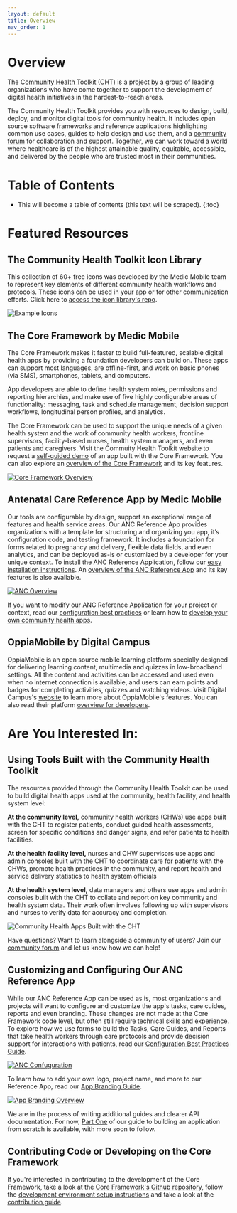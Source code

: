 ```yaml
---
layout: default
title: Overview
nav_order: 1
---
```


# Overview

The [Community Health Toolkit](http://communityhealthtoolkit.org) (CHT) is a project by a group of leading organizations who have come together to support the development of digital health initiatives in the hardest-to-reach areas.

The Community Health Toolkit provides you with resources to design, build, deploy, and monitor digital tools for community health. It includes open source software frameworks and reference applications highlighting common use cases, guides to help design and use them, and a [community forum](https://forum.communityhealthtoolkit.org) for collaboration and support. Together, we can work toward a world where healthcare is of the highest attainable quality, equitable, accessible, and delivered by the people who are trusted most in their communities.

# Table of Contents

* This will become a table of contents (this text will be scraped).
{:toc}

# Featured Resources

## The Community Health Toolkit Icon Library

This collection of 60+ free icons was developed by the Medic Mobile team to represent key elements of different community health workflows and protocols. These icons can be used in your app or for other communication efforts. Click here to [access the icon library's repo](https://github.com/medic/icon-library).

![Example Icons](./images/preview-icon-library.png?format=1000w)

## The Core Framework by Medic Mobile

The Core Framework makes it faster to build full-featured, scalable digital health apps by providing a foundation developers can build on. These apps can support most languages, are offline-first, and work on basic phones (via SMS), smartphones, tablets, and computers.

App developers are able to define health system roles, permissions and reporting hierarchies, and make use of five highly configurable areas of functionality: messaging, task and schedule management, decision support workflows, longitudinal person profiles, and analytics.

The Core Framework can be used to support the unique needs of a given health system and the work of community health workers, frontline supervisors, facility-based nurses, health system managers, and even patients and caregivers. Visit the Commuity Health Toolkit website to request a [self-guided demo](https://communityhealthtoolkit.org/contact) of an app built with the Core Framework. You can also explore an [overview of the Core Framework](./resource-overviews/core-framework-overview.pdf) and its key features.

[![Core Framework Overview](./images/preview-core-framework-overview.png)](./resource-overviews/core-framework-overview.pdf)

## Antenatal Care Reference App by Medic Mobile

Our tools are configurable by design, support an exceptional range of features and health service areas. Our ANC Reference App provides organizations with a template for structuring and organizing you app, it’s configuration code, and testing framework. It includes a foundation for forms related to pregnancy and delivery, flexible data fields, and even analytics, and can be deployed as-is or customized by a developer for your unique context. To install the ANC Reference Application, follow our [easy installation instructions](https://github.com/medic/cht-core/blob/master/INSTALL.md). An [overview of the ANC Reference App](./resource-overviews/anc-reference-app-overview.pdf) and its key features is also available. 

[![ANC Overview](./images/preview-anc-ref-app-overview.png)](./resource-overviews/anc-reference-app-overview.pdf)

If you want to modify our ANC Reference Application for your project or context, read our [configuration best practices](./resource-overviews/configuration-best-practices-overview.pdf) or learn how to [develop your own community health apps](https://github.com/medic/medic-docs/blob/master/configuration/developing-community-health-applications.md).

## OppiaMobile by Digital Campus

OppiaMobile is an open source mobile learning platform specially designed  for delivering learning content, multimedia and quizzes in low-broadband settings. All the content and activities can be accessed and used even when no internet connection is available, and users can earn points and badges for completing activities, quizzes and watching videos. Visit Digital Campus's [website](https://digital-campus.org/oppiamobile/) to learn more about OppiaMobile's features. You can also read their platform [overview for developers](https://digital-campus.org/oppiamobile/developers/).

# Are You Interested In:

## Using Tools Built with the Community Health Toolkit

The resources provided through the Community Health Toolkit can be used to build digital health apps used at the community, health facility, and health system level:

**At the community level,** community health workers (CHWs) use apps built with the CHT to register patients, conduct guided health assessments, screen for specific conditions and danger signs, and refer patients to health facilities.

**At the health facility level,** nurses and CHW supervisors use apps and admin consoles built with the CHT to coordinate care for patients with the CHWs, promote health practices in the community, and report health and service delivery statistics to health system officials

**At the health system level,** data managers and others use apps and admin consoles built with the CHT to collate and report on key community and health system data. Their work often involves following up with supervisors and nurses to verify data for accuracy and completion.

![Community Health Apps Built with the CHT](./images/appdemo-trio.gif)

Have questions? Want to learn alongside a community of users? Join our [community forum](https://forum.communityhealthtoolkit.org) and let us know how we can help!

## Customizing and Configuring Our ANC Reference App

While our ANC Reference App can be used as is, most organizations and projects will want to configure and customize the app's tasks, care cuides, reports and even branding. These changes are not made at the Core Framework code level, but often still require technical skills and experience. To explore how we use forms to build the Tasks, Care Guides, and Reports that take health workers through care protocols and provide decision support for interactions with patients, read our [Configuration Best Practices Guide](./resource-overviews/configuration-best-practices-overview.pdf).

[![ANC Confuguration](./images/preview-configuration-best-practices-overview.png)](./resource-overviews/configuration-best-practices-overview.pdf)

To learn how to add your own logo, project name, and more to our Reference App, read our [App Branding Guide](./resource-overviews/app-branding-overview.pdf).

[![App Branding Overview](./images/preview-app-branding-overview.png)](./resource-overviews/app-branding-overview.pdf)

We are in the process of writing additional guides and clearer API documentation. For now, [Part One](./docs/application_development/guides/from_scratch) of our guide to building an application from scratch is available, with more soon to follow.

## Contributing Code or Developing on the Core Framework

If you're interested in contributing to the development of the Core Framework, take a look at the [Core Framework's Github repository](https://github.com/medic/cht-core), follow the [development environment setup instructions](https://github.com/medic/medic/blob/master/DEVELOPMENT.md) and take a look at the [contribution guide](https://github.com/medic/medic/blob/master/CONTRIBUTING.md).






